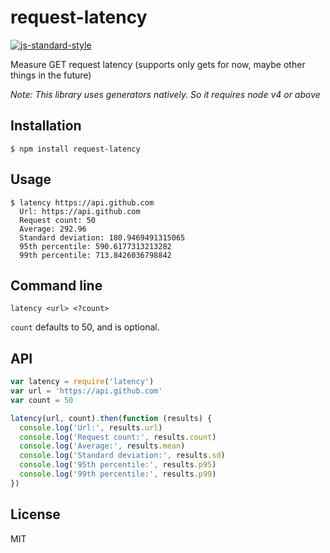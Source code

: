 
# request-latency

[![js-standard-style](https://img.shields.io/badge/code%20style-standard-brightgreen.svg?style=flat)](https://github.com/feross/standard)

Measure GET request latency (supports only gets for now, maybe other things in the future)

*Note: This library uses generators natively. So it requires node v4 or above*

## Installation

    $ npm install request-latency

## Usage

    $ latency https://api.github.com
      Url: https://api.github.com
      Request count: 50
      Average: 292.96
      Standard deviation: 180.9469491315065
      95th percentile: 590.6177313213282
      99th percentile: 713.8426036798842

## Command line

`latency <url> <?count>`

`count` defaults to 50, and is optional.

## API

```javascript
var latency = require('latency')
var url = 'https://api.github.com'
var count = 50

latency(url, count).then(function (results) {
  console.log('Url:', results.url)
  console.log('Request count:', results.count)
  console.log('Average:', results.mean)
  console.log('Standard deviation:', results.sd)
  console.log('95th percentile:', results.p95)
  console.log('99th percentile:', results.p99)
})
```

## License

MIT
